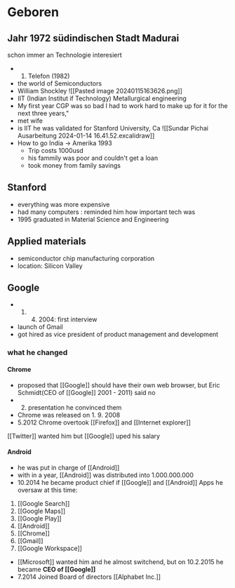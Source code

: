 # Geboren
Jahr 1972
südindischen Stadt Madurai
---
schon immer an Technologie interesiert
- 1. Telefon (1982)
- the world of Semiconductors
- William Shockley 
![[Pasted image 20240115163626.png]]
- IIT (Indian Institut if Technology) Metallurgical engineering
- My first year CGP was so bad I had to work hard to make up for it for the next three years,"
- met wife
- is IIT he was validated for Stanford University, Ca
![[Sundar Pichai Ausarbeitung 2024-01-14 16.41.52.excalidraw]]
- How to go India -> Amerika 1993
	- Trip costs 1000usd
	- his fammily was poor and couldn't get a loan
	- took money from family savings
## Stanford
- everything was more expensive
- had many computers : reminded him how important tech was
- 1995 graduated in Material Science and Engineering
## Applied materials
- semiconductor chip manufacturing corporation
- location: Silicon Valley
## Google
- 1. 4. 2004: first interview
- launch of Gmail
- got hired as vice president of product management and development
### what he changed
#### Chrome
- proposed that [[Google]] should have their own web browser, but Eric Schmidt(CEO of [[Google]] 2001 - 2011) said no
- 2. presentation he convinced them
- Chrome was released on 1. 9. 2008
- 5.2012 Chrome overtook [[Firefox]] and [[Internet explorer]]

[[Twitter]] wanted him but [[Google]] uped his salary
#### Android
- he was put in charge of [[Android]] 
- with in a year, [[Android]] was distributed into 1.000.000.000
- 10.2014 he became product chief if [[Google]] and [[Android]]
Apps he oversaw at this time:
1. [[Google Search]]
2. [[Google Maps]]
3. [[Google Play]]
4. [[Android]]
5. [[Chrome]]
6. [[Gmail]]
7. [[Google Workspace]]

- [[Microsoft]] wanted him and he almost switchend, but on 10.2.2015 he became **CEO of [[Google]]**
- 7.2014 Joined Board of directors [[Alphabet Inc.]] 